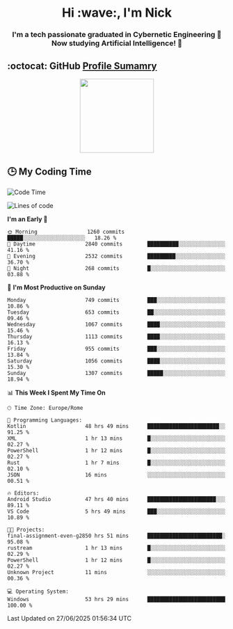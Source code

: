 <h1 align="center">Hi :wave:, I'm Nick</h1>

<h3 align="center">I'm a tech passionate graduated in Cybernetic Engineering 🤖<br>
Now studying Artificial Intelligence! 🧠</h3>


## :octocat: GitHub <a href="https://github.com/vn7n24fzkq/github-profile-summary-cards">Profile Sumamry</a>

<p align="center">
   <img style="height:170px;display:inline-block"  src="http://github-profile-summary-cards.vercel.app/api/cards/profile-details?username=CodeClimberNT&theme=github_dark" />
<!--    <img style="height:170px;display:inline-block"  src="http://github-profile-summary-cards.vercel.app/api/cards/repos-per-language?username=CodeClimberNT&theme=github_dark&exclude=" /> -->
</p>

 ## :clock3: My Coding Time 
 
<!--START_SECTION:waka-->
![Code Time](http://img.shields.io/badge/Code%20Time-723%20hrs%2026%20mins-blue)

![Lines of code](https://img.shields.io/badge/From%20Hello%20World%20I%27ve%20Written-5.8%20million%20lines%20of%20code-blue)

**I'm an Early 🐤** 

```text
🌞 Morning                1260 commits        █████░░░░░░░░░░░░░░░░░░░░   18.26 % 
🌆 Daytime                2840 commits        ██████████░░░░░░░░░░░░░░░   41.16 % 
🌃 Evening                2532 commits        █████████░░░░░░░░░░░░░░░░   36.70 % 
🌙 Night                  268 commits         █░░░░░░░░░░░░░░░░░░░░░░░░   03.88 % 
```
📅 **I'm Most Productive on Sunday** 

```text
Monday                   749 commits         ███░░░░░░░░░░░░░░░░░░░░░░   10.86 % 
Tuesday                  653 commits         ██░░░░░░░░░░░░░░░░░░░░░░░   09.46 % 
Wednesday                1067 commits        ████░░░░░░░░░░░░░░░░░░░░░   15.46 % 
Thursday                 1113 commits        ████░░░░░░░░░░░░░░░░░░░░░   16.13 % 
Friday                   955 commits         ███░░░░░░░░░░░░░░░░░░░░░░   13.84 % 
Saturday                 1056 commits        ████░░░░░░░░░░░░░░░░░░░░░   15.30 % 
Sunday                   1307 commits        █████░░░░░░░░░░░░░░░░░░░░   18.94 % 
```


📊 **This Week I Spent My Time On** 

```text
🕑︎ Time Zone: Europe/Rome

💬 Programming Languages: 
Kotlin                   48 hrs 49 mins      ███████████████████████░░   91.25 % 
XML                      1 hr 13 mins        █░░░░░░░░░░░░░░░░░░░░░░░░   02.27 % 
PowerShell               1 hr 12 mins        █░░░░░░░░░░░░░░░░░░░░░░░░   02.27 % 
Rust                     1 hr 7 mins         █░░░░░░░░░░░░░░░░░░░░░░░░   02.10 % 
JSON                     16 mins             ░░░░░░░░░░░░░░░░░░░░░░░░░   00.51 % 

🔥 Editors: 
Android Studio           47 hrs 40 mins      ██████████████████████░░░   89.11 % 
VS Code                  5 hrs 49 mins       ███░░░░░░░░░░░░░░░░░░░░░░   10.89 % 

🐱‍💻 Projects: 
final-assignment-even-g2850 hrs 51 mins      ████████████████████████░   95.08 % 
rustream                 1 hr 13 mins        █░░░░░░░░░░░░░░░░░░░░░░░░   02.29 % 
PowerShell               1 hr 12 mins        █░░░░░░░░░░░░░░░░░░░░░░░░   02.27 % 
Unknown Project          11 mins             ░░░░░░░░░░░░░░░░░░░░░░░░░   00.36 % 

💻 Operating System: 
Windows                  53 hrs 29 mins      █████████████████████████   100.00 % 
```


 Last Updated on 27/06/2025 01:56:34 UTC
<!--END_SECTION:waka-->


